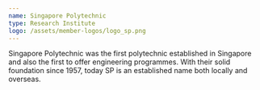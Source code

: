 ```yaml
---
name: Singapore Polytechnic
type: Research Institute
logo: /assets/member-logos/logo_sp.png
---
```

Singapore Polytechnic was the first polytechnic established in Singapore and also the first to offer engineering programmes. With their solid foundation since 1957, today SP is an established name both locally and overseas.